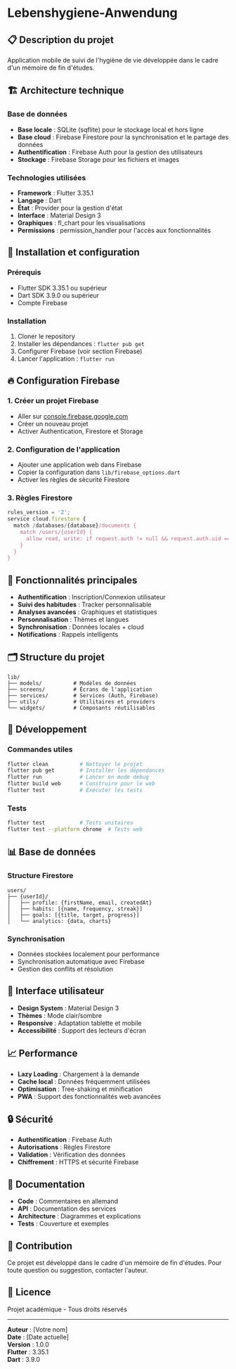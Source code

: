 # Lebenshygiene-Anwendung

## 📋 Description du projet
Application mobile de suivi de l'hygiène de vie développée dans le cadre d'un mémoire de fin d'études.

## 🏗️ Architecture technique

### Base de données
- **Base locale** : SQLite (sqflite) pour le stockage local et hors ligne
- **Base cloud** : Firebase Firestore pour la synchronisation et le partage des données
- **Authentification** : Firebase Auth pour la gestion des utilisateurs
- **Stockage** : Firebase Storage pour les fichiers et images

### Technologies utilisées
- **Framework** : Flutter 3.35.1
- **Langage** : Dart
- **État** : Provider pour la gestion d'état
- **Interface** : Material Design 3
- **Graphiques** : fl_chart pour les visualisations
- **Permissions** : permission_handler pour l'accès aux fonctionnalités

## 🚀 Installation et configuration

### Prérequis
- Flutter SDK 3.35.1 ou supérieur
- Dart SDK 3.9.0 ou supérieur
- Compte Firebase

### Installation
1. Cloner le repository
2. Installer les dépendances : `flutter pub get`
3. Configurer Firebase (voir section Firebase)
4. Lancer l'application : `flutter run`

## 🔥 Configuration Firebase

### 1. Créer un projet Firebase
- Aller sur [console.firebase.google.com](https://console.firebase.google.com)
- Créer un nouveau projet
- Activer Authentication, Firestore et Storage

### 2. Configuration de l'application
- Ajouter une application web dans Firebase
- Copier la configuration dans `lib/firebase_options.dart`
- Activer les règles de sécurité Firestore

### 3. Règles Firestore
```javascript
rules_version = '2';
service cloud.firestore {
  match /databases/{database}/documents {
    match /users/{userId} {
      allow read, write: if request.auth != null && request.auth.uid == userId;
    }
  }
}
```

## 📱 Fonctionnalités principales

- **Authentification** : Inscription/Connexion utilisateur
- **Suivi des habitudes** : Tracker personnalisable
- **Analyses avancées** : Graphiques et statistiques
- **Personnalisation** : Thèmes et langues
- **Synchronisation** : Données locales + cloud
- **Notifications** : Rappels intelligents

## 🗂️ Structure du projet

```
lib/
├── models/          # Modèles de données
├── screens/         # Écrans de l'application
├── services/        # Services (Auth, Firebase)
├── utils/           # Utilitaires et providers
└── widgets/         # Composants réutilisables
```

## 🔧 Développement

### Commandes utiles
```bash
flutter clean          # Nettoyer le projet
flutter pub get        # Installer les dépendances
flutter run            # Lancer en mode debug
flutter build web      # Construire pour le web
flutter test           # Exécuter les tests
```

### Tests
```bash
flutter test           # Tests unitaires
flutter test --platform chrome  # Tests web
```

## 📊 Base de données

### Structure Firestore
```
users/
├── {userId}/
│   ├── profile: {firstName, email, createdAt}
│   ├── habits: [{name, frequency, streak}]
│   ├── goals: [{title, target, progress}]
│   └── analytics: {data, charts}
```

### Synchronisation
- Données stockées localement pour performance
- Synchronisation automatique avec Firebase
- Gestion des conflits et résolution

## 🎨 Interface utilisateur

- **Design System** : Material Design 3
- **Thèmes** : Mode clair/sombre
- **Responsive** : Adaptation tablette et mobile
- **Accessibilité** : Support des lecteurs d'écran

## 📈 Performance

- **Lazy Loading** : Chargement à la demande
- **Cache local** : Données fréquemment utilisées
- **Optimisation** : Tree-shaking et minification
- **PWA** : Support des fonctionnalités web avancées

## 🔒 Sécurité

- **Authentification** : Firebase Auth
- **Autorisations** : Règles Firestore
- **Validation** : Vérification des données
- **Chiffrement** : HTTPS et sécurité Firebase

## 📝 Documentation

- **Code** : Commentaires en allemand
- **API** : Documentation des services
- **Architecture** : Diagrammes et explications
- **Tests** : Couverture et exemples

## 🤝 Contribution

Ce projet est développé dans le cadre d'un mémoire de fin d'études.
Pour toute question ou suggestion, contacter l'auteur.

## 📄 Licence

Projet académique - Tous droits réservés

---

**Auteur** : [Votre nom]  
**Date** : [Date actuelle]  
**Version** : 1.0.0  
**Flutter** : 3.35.1  
**Dart** : 3.9.0
